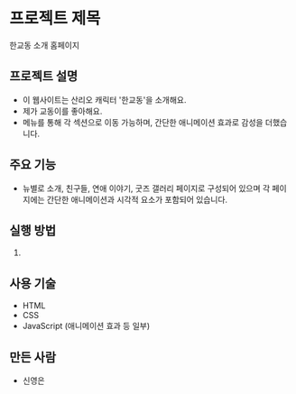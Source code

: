 # 프로젝트 제목
한교동 소개 홈페이지
## 프로젝트 설명
- 이 웹사이트는 산리오 캐릭터 '한교동'을 소개해요.
- 제가 교동이를 좋아해요.
- 메뉴를 통해 각 섹션으로 이동 가능하며, 간단한 애니메이션 효과로 감성을 더했습니다.

## 주요 기능
- 뉴별로 소개, 친구들, 연애 이야기, 굿즈 갤러리 페이지로 구성되어 있으며 각 페이지에는 간단한 애니메이션과 시각적 요소가 포함되어 있습니다.

## 실행 방법
1. 

   
## 사용 기술
- HTML
- CSS
- JavaScript (애니메이션 효과 등 일부)

## 만든 사람
- 신영은
